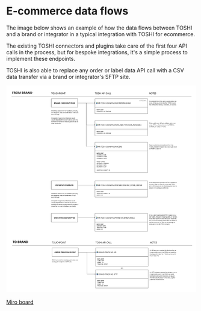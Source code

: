 # E-commerce data flows

The image below shows an example of how the data flows between TOSHI and a brand or integrator in a typical integration with TOSHI for ecommerce.

The existing TOSHI connectors and plugins take care of the first four API calls in the process, but for bespoke integrations, it's a simple process to implement these endpoints.

TOSHI is also able to replace any order or label data API call with a CSV data transfer via a brand or integrator's SFTP site.

![](images/ecommerce-data-flows.jpg)

[Miro board](https://miro.com/app/board/uXjVPp_I0-0=/)

